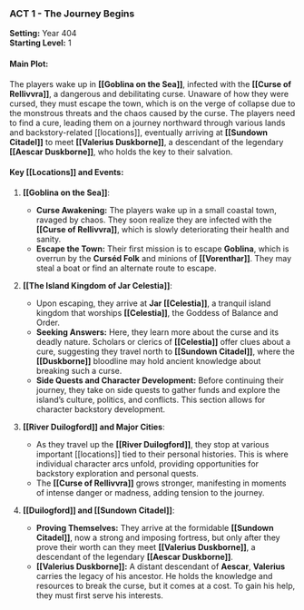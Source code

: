 ### **ACT 1 - The Journey Begins**

**Setting:** Year 404  
**Starting Level:** 1

#### **Main Plot:**

The players wake up in **[[Goblina on the Sea]]**, infected with the **[[Curse of Rellivvra]]**, a dangerous and debilitating curse. Unaware of how they were cursed, they must escape the town, which is on the verge of collapse due to the monstrous threats and the chaos caused by the curse. The players need to find a cure, leading them on a journey northward through various lands and backstory-related [[locations]], eventually arriving at **[[Sundown Citadel]]** to meet **[[Valerius Duskborne]]**, a descendant of the legendary **[[Aescar Duskborne]]**, who holds the key to their salvation.

#### **Key [[Locations]] and Events:**

1. **[[Goblina on the Sea]]**:
    
    - **Curse Awakening:** The players wake up in a small coastal town, ravaged by chaos. They soon realize they are infected with the **[[Curse of Rellivvra]]**, which is slowly deteriorating their health and sanity.
    - **Escape the Town:** Their first mission is to escape **Goblina**, which is overrun by the **Curséd Folk** and minions of **[[Vorenthar]]**. They may steal a boat or find an alternate route to escape.
2. **[[The Island Kingdom of Jar Celestia]]**:
    
    - Upon escaping, they arrive at **Jar [[Celestia]]**, a tranquil island kingdom that worships **[[Celestia]]**, the Goddess of Balance and Order.
    - **Seeking Answers:** Here, they learn more about the curse and its deadly nature. Scholars or clerics of **[[Celestia]]** offer clues about a cure, suggesting they travel north to **[[Sundown Citadel]]**, where the **[[Duskborne]]** bloodline may hold ancient knowledge about breaking such a curse.
    - **Side Quests and Character Development:** Before continuing their journey, they take on side quests to gather funds and explore the island’s culture, politics, and conflicts. This section allows for character backstory development.
3. **[[River Duilogford]] and Major Cities**:
    
    - As they travel up the **[[River Duilogford]]**, they stop at various important [[locations]] tied to their personal histories. This is where individual character arcs unfold, providing opportunities for backstory exploration and personal quests.
    - The **[[Curse of Rellivvra]]** grows stronger, manifesting in moments of intense danger or madness, adding tension to the journey.
4. **[[Duilogford]] and [[Sundown Citadel]]**:
    
    - **Proving Themselves:** They arrive at the formidable **[[Sundown Citadel]]**, now a strong and imposing fortress, but only after they prove their worth can they meet **[[Valerius Duskborne]]**, a descendant of the legendary **[[Aescar Duskborne]]**.
    - **[[Valerius Duskborne]]:** A distant descendant of **Aescar**, **Valerius** carries the legacy of his ancestor. He holds the knowledge and resources to break the curse, but it comes at a cost. To gain his help, they must first serve his interests.

